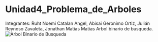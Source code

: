 # Unidad4_Problema_de_Arboles
Integrantes: Ruht Noemi Catalan Angel, Abisai Geronimo Ortiz, Julián Reynoso Zavaleta, Jonathan Matias Matias
Arbol binario de busqueda.
![Arbol Binario de Busqueda](https://user-images.githubusercontent.com/105089751/200430172-bf4bc4bd-7d45-4965-bc40-70e0bd0ad21d.jpeg)
